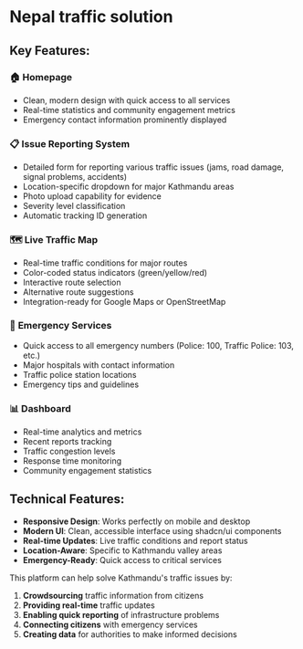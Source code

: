 # Nepal traffic solution

## Key Features:

### 🏠 **Homepage**

- Clean, modern design with quick access to all services
- Real-time statistics and community engagement metrics
- Emergency contact information prominently displayed


### 📋 **Issue Reporting System**

- Detailed form for reporting various traffic issues (jams, road damage, signal problems, accidents)
- Location-specific dropdown for major Kathmandu areas
- Photo upload capability for evidence
- Severity level classification
- Automatic tracking ID generation


### 🗺️ **Live Traffic Map**

- Real-time traffic conditions for major routes
- Color-coded status indicators (green/yellow/red)
- Interactive route selection
- Alternative route suggestions
- Integration-ready for Google Maps or OpenStreetMap


### 🚨 **Emergency Services**

- Quick access to all emergency numbers (Police: 100, Traffic Police: 103, etc.)
- Major hospitals with contact information
- Traffic police station locations
- Emergency tips and guidelines


### 📊 **Dashboard**

- Real-time analytics and metrics
- Recent reports tracking
- Traffic congestion levels
- Response time monitoring
- Community engagement statistics


## Technical Features:

- **Responsive Design**: Works perfectly on mobile and desktop
- **Modern UI**: Clean, accessible interface using shadcn/ui components
- **Real-time Updates**: Live traffic conditions and report status
- **Location-Aware**: Specific to Kathmandu valley areas
- **Emergency-Ready**: Quick access to critical services


This platform can help solve Kathmandu's traffic issues by:

1. **Crowdsourcing** traffic information from citizens
2. **Providing real-time** traffic updates
3. **Enabling quick reporting** of infrastructure problems
4. **Connecting citizens** with emergency services
5. **Creating data** for authorities to make informed decisions
